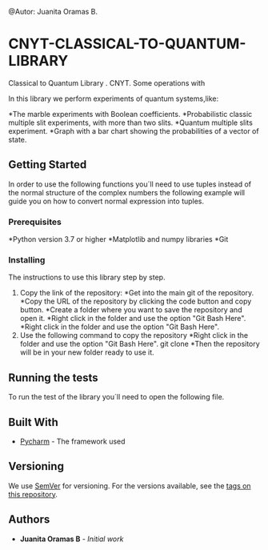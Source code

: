 
@Autor: Juanita Oramas B.
# CNYT-CLASSICAL-TO-QUANTUM-LIBRARY

Classical to Quantum Library . CNYT. Some operations with 

In this library we perform experiments of quantum systems,like:

*The marble experiments with Boolean coefficients.
*Probabilistic classic multiple slit experiments, with more than two slits.
*Quantum multiple slits experiment.
*Graph with a bar chart showing the probabilities of a vector of state. 

## Getting Started

In order to use the following functions you´ll need to use tuples instead of the normal structure of the complex numbers the following example will guide you on how to convert normal expression into tuples.


### Prerequisites

*Python version 3.7 or higher
*Matplotlib and numpy libraries
*Git

### Installing

The instructions to use this library step by step.

1. Copy the link of the repository:
  *Get into the main git of the repository.
  *Copy the URL of the repository by clicking the code button and copy button.
  *Create a folder where you want to save the repository and open it.
  *Right click in the folder and use the option "Git Bash Here".
  *Right click in the folder and use the option "Git Bash Here".
2. Use the following command to copy the repository
  *Right click in the folder and use the option "Git Bash Here".
    git clone
  *Then the repository will be in your new folder ready to use it.


## Running the tests

To run the test of the library you´ll need to open the following file.




## Built With

* [Pycharm](https://www.jetbrains.com/es-es/pycharm/) - The framework used



## Versioning

We use [SemVer](http://semver.org/) for versioning. For the versions available, see the [tags on this repository](https://github.com/your/project/tags). 

## Authors

* **Juanita Oramas B** - *Initial work* 




